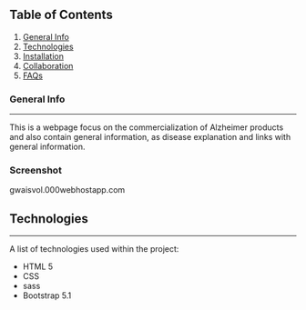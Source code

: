 ## Table of Contents
1. [General Info](#general-info)
2. [Technologies](#technologies)
3. [Installation](#installation)
4. [Collaboration](#collaboration)
5. [FAQs](#faqs)
### General Info
***
This is a webpage focus on the commercialization of Alzheimer products and also contain general information, as disease explanation and links with general information.
### Screenshot
gwaisvol.000webhostapp.com
## Technologies
***
A list of technologies used within the project:
* HTML 5
* CSS
* sass
* Bootstrap 5.1
